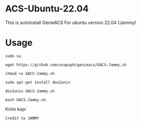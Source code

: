 # ACS-Ubuntu-22.04
This is autoinstall GenieACS For ubuntu version 22.04 (Jammy)

# Usage
```
sudo su
```
```
wget https://github.com/oxapsph/genieacs/GACS-Jammy.sh
```
```
chmod +x GACS-Jammy.sh
```
```
sudo apt-get install dos2unix
```
```
dos2unix GACS-Jammy.sh
```
```
bash GACS-Jammy.sh
```

Kirim kopi

```
Credit to JAMMY
```
